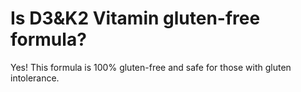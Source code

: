 # Is D3&K2 Vitamin gluten-free formula?

Yes! This formula is 100% gluten-free and safe for those with gluten intolerance.